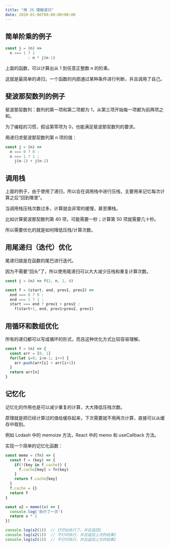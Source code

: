 ```yaml
---
title: "用 JS 理解递归"
date: 2020-01-06T00:00:00+08:00
---
```


## 简单阶乘的例子

```javascript
const j = (n) =>
  n === 1 ? 1
          : n * j(n-1)
```

上面的函数，可以计算出从 1 到任意正整数 n 的阶乘。

这就是最简单的递归，一个函数的内部通过某种条件进行判断，并且调用了自己。


## 斐波那契数列的例子

斐波那契数列：数列的第一项和第二项都为 1，从第三项开始每一项都为前两项之和。

为了编程的习惯，假设第零项为 0，也能满足斐波那契数列的要求。

用递归求斐波那契数列第 n 项的值：

```javascript
const j = (n) =>
  n === 0 ? 0 :
  n === 1 ? 1 :
    j(n-1) + j(n-2)
```


## 调用栈

上面的例子，由于使用了递归，所以会在调用栈中进行压栈，主要用来记忆每次计算之后“回到哪里”。

当调用栈压栈次数过多，计算就会非常的缓慢，甚至爆栈。

比如计算斐波那契数列第 40 项，可能需要一秒；计算第 50 项就需要几十秒。

所以需要优化的就是如何降低压栈/计算次数。


## 用尾递归（迭代）优化

尾递归就是在函数的尾巴进行迭代。

因为不需要“回头”了，所以使用尾递归可以大大减少压栈和重复计算次数。

```javascript
const j = (n) => f(2, n, 1, 0)

const f = (start, end, prev1, prev2) =>
  end === 0 ? 0 :
  end === 1 ? 1 :
  start === end ? prev1 + prev2 :
    f(start+1, end, prev1+prev2, prev1)
```


## 用循环和数组优化

所有的递归都可以写成循环的形式，而且这种优化方式比较容易理解。

```javascript
const f = (n) => {
  const arr = [0, 1]
  for(let i=0; i<n-1; i++) {
    arr.push(arr[i] + arr[i+1])
  }
  return arr[n]
}
```


## 记忆化

记忆化的作用也是可以减少重复的计算，大大降低压栈次数。

原理就是把已经计算过的值给缓存起来，下次需要就不用再次计算，直接可以从缓存中取到。

例如 Lodash 中的 memoize 方法，React 中的 memo 和 useCallback 方法。

实现一个简单的记忆化函数：

```javascript
const memo = (fn) => {
  const f = (key) => {
    if(!(key in f.cache)) {
      f.cache[key] = fn(key)
    }
    return f.cache[key]
  }
  f.cache = {}
  return f
}

const x2 = memo((x) => {
  console.log('执行了一次')
  return x * 2
})

console.log(x2(1))  // 打印出执行了，并且返回2
console.log(x2(1))  // 不打印执行，并且返回上次的结果2
console.log(x2(1))  // 不打印执行，并且返回上次的结果2
```